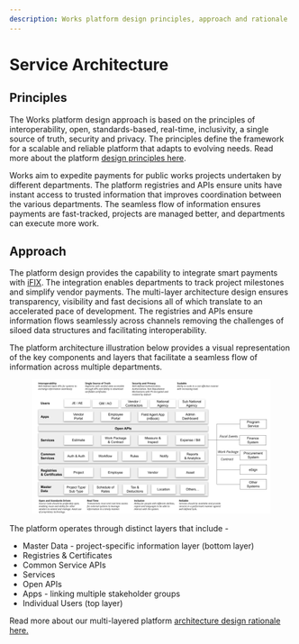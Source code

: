 ```yaml
---
description: Works platform design principles, approach and rationale
---
```


# Service Architecture

## Principles

The Works platform design approach is based on the principles of interoperability, open, standards-based, real-time, inclusivity, a single source of truth, security and privacy. The principles define the framework for a scalable and reliable platform that adapts to evolving needs. Read more about the platform [design principles here](https://core.digit.org/platform/principles).&#x20;

Works aim to expedite payments for public works projects undertaken by different departments. The platform registries and APIs ensure units have instant access to trusted information that improves coordination between the various departments. The seamless flow of information ensures payments are fast-tracked, projects are managed better, and departments can execute more work.

## Approach

The platform design provides the capability to integrate smart payments with [iFIX](https://pfm.digit.org/).  The integration enables departments to track project milestones and simplify vendor payments. The multi-layer architecture design ensures transparency, visibility and fast decisions all of which translate to an accelerated pace of development. The registries and APIs ensure information flows seamlessly across channels removing the challenges of siloed data structures and facilitating interoperability. &#x20;

The platform architecture illustration below provides a visual representation of the key components and layers that facilitate a seamless flow of information across multiple departments.&#x20;

<figure><img src="../.gitbook/assets/image (45).png" alt=""><figcaption></figcaption></figure>

The platform operates through distinct layers that include -&#x20;

* Master Data - project-specific information layer (bottom layer)
* Registries & Certificates&#x20;
* Common Service APIs
* Services
* Open APIs
* Apps - linking multiple stakeholder groups
* Individual Users (top layer)

Read more about our multi-layered platform [architecture design rationale here.](https://urban.digit.org/platform/architecture#multi-layer-architecture)

